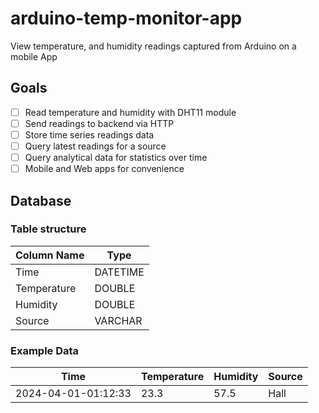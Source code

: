 # arduino-temp-monitor-app
View temperature, and humidity readings captured from Arduino on a mobile App

## Goals

- [ ] Read temperature and humidity with DHT11 module
- [ ] Send readings to backend via HTTP
- [ ] Store time series readings data
- [ ] Query latest readings for a source
- [ ] Query analytical data for statistics over time
- [ ] Mobile and Web apps for convenience

## Database

### Table structure

| Column Name | Type     |
| ----------- | -------- |
| Time        | DATETIME |
| Temperature | DOUBLE   |
| Humidity    | DOUBLE   |
| Source      | VARCHAR  |

### Example Data

| Time                | Temperature | Humidity | Source |
| ------------------- | ----------- | -------- | ------ |
| 2024-04-01-01:12:33 | 23.3        | 57.5     | Hall   |

